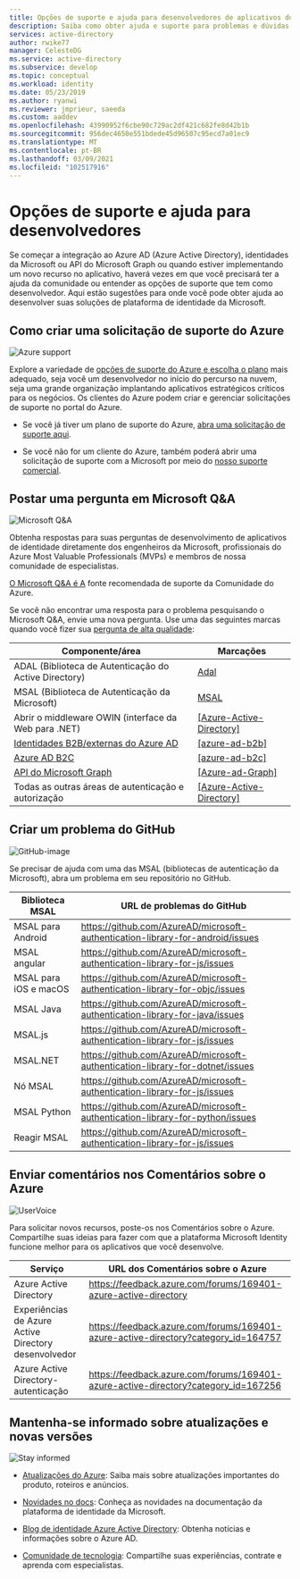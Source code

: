 ```yaml
---
title: Opções de suporte e ajuda para desenvolvedores de aplicativos do Azure AD
description: Saiba como obter ajuda e suporte para problemas e dúvidas relacionados ao desenvolvimento ao criar aplicativos que se integram com as identidades da Microsoft (conta Azure Active Directory e Microsoft)
services: active-directory
author: rwike77
manager: CelesteDG
ms.service: active-directory
ms.subservice: develop
ms.topic: conceptual
ms.workload: identity
ms.date: 05/23/2019
ms.author: ryanwi
ms.reviewer: jmprieur, saeeda
ms.custom: aaddev
ms.openlocfilehash: 43990952f6cbe90c729ac2df421c682fe8d42b1b
ms.sourcegitcommit: 956dec4650e551bdede45d96507c95ecd7a01ec9
ms.translationtype: MT
ms.contentlocale: pt-BR
ms.lasthandoff: 03/09/2021
ms.locfileid: "102517916"
---
```

# <a name="support-and-help-options-for-developers"></a>Opções de suporte e ajuda para desenvolvedores

Se começar a integração ao Azure AD (Azure Active Directory), identidades da Microsoft ou API do Microsoft Graph ou quando estiver implementando um novo recurso no aplicativo, haverá vezes em que você precisará ter a ajuda da comunidade ou entender as opções de suporte que tem como desenvolvedor. Aqui estão sugestões para onde você pode obter ajuda ao desenvolver suas soluções de plataforma de identidade da Microsoft.

## <a name="create-an-azure-support-request"></a>Como criar uma solicitação de suporte do Azure

<div class='icon is-large'>
    <img alt='Azure support' src='https://docs.microsoft.com/media/logos/logo_azure.svg'>
</div>

Explore a variedade de [opções de suporte do Azure e escolha o plano](https://azure.microsoft.com/support/plans) mais adequado, seja você um desenvolvedor no início do percurso na nuvem, seja uma grande organização implantando aplicativos estratégicos críticos para os negócios. Os clientes do Azure podem criar e gerenciar solicitações de suporte no portal do Azure.

- Se você já tiver um plano de suporte do Azure, [abra uma solicitação de suporte aqui](https://portal.azure.com/#blade/Microsoft_Azure_Support/HelpAndSupportBlade/newsupportrequest).

- Se você não for um cliente do Azure, também poderá abrir uma solicitação de suporte com a Microsoft por meio do [nosso suporte comercial](https://support.serviceshub.microsoft.com/supportforbusiness).

## <a name="post-a-question-to-microsoft-qa"></a>Postar uma pergunta em Microsoft Q&A
<div class='icon is-large'>
    <img alt='Microsoft Q&A' src='./media/common/question-mark-icon.png'>
</div>             

Obtenha respostas para suas perguntas de desenvolvimento de aplicativos de identidade diretamente dos engenheiros da Microsoft, profissionais do Azure Most Valuable Professionals (MVPs) e membros de nossa comunidade de especialistas.

[O Microsoft Q&A é A](/answers/products/) fonte recomendada de suporte da Comunidade do Azure.

Se você não encontrar uma resposta para o problema pesquisando o Microsoft Q&A, envie uma nova pergunta. Use uma das seguintes marcas quando você fizer sua [pergunta de alta qualidade](https://docs.microsoft.com/answers/articles/24951/how-to-write-a-quality-question.html):

| Componente/área| Marcações  |
|------------|---------------------------|
| ADAL (Biblioteca de Autenticação do Active Directory)                              | [Adal](https://docs.microsoft.com/answers/topics/azure-ad-adal-deprecation.html)                |
| MSAL (Biblioteca de Autenticação da Microsoft)                                     | [MSAL](https://docs.microsoft.com/answers/topics/azure-ad-msal.html)                            |
| Abrir o middleware OWIN (interface da Web para .NET)                               | [[Azure-Active-Directory]](https://docs.microsoft.com/answers/topics/azure-active-directory.html) |
| [Identidades B2B/externas do Azure AD](../external-identities/what-is-b2b.md) | [[azure-ad-b2b]](https://docs.microsoft.com/answers/topics/azure-ad-b2b.html)                     |
| [Azure AD B2C](https://azure.microsoft.com/services/active-directory-b2c/)  | [[azure-ad-b2c]](https://docs.microsoft.com/answers/topics/azure-ad-b2c.html)                     |
| [API do Microsoft Graph](https://developer.microsoft.com/graph/)               | [[Azure-ad-Graph]](https://docs.microsoft.com/answers/topics/azure-ad-graph.html)                 |
| Todas as outras áreas de autenticação e autorização                            | [[Azure-Active-Directory]](https://docs.microsoft.com/answers/topics/azure-active-directory.html) |

## <a name="create-a-github-issue"></a>Criar um problema do GitHub

<div class='icon is-large'>
    <img alt='GitHub-image' src='./media/common/github.svg'>
</div>

Se precisar de ajuda com uma das MSAL (bibliotecas de autenticação da Microsoft), abra um problema em seu repositório no GitHub.

| Biblioteca MSAL | URL de problemas do GitHub|
| --- | --- |
| MSAL para Android | https://github.com/AzureAD/microsoft-authentication-library-for-android/issues |
| MSAL angular | https://github.com/AzureAD/microsoft-authentication-library-for-js/issues |
| MSAL para iOS e macOS| https://github.com/AzureAD/microsoft-authentication-library-for-objc/issues |
| MSAL Java | https://github.com/AzureAD/microsoft-authentication-library-for-java/issues |
| MSAL.js | https://github.com/AzureAD/microsoft-authentication-library-for-js/issues |
|MSAL.NET| https://github.com/AzureAD/microsoft-authentication-library-for-dotnet/issues |
| Nó MSAL | https://github.com/AzureAD/microsoft-authentication-library-for-js/issues |
| MSAL Python | https://github.com/AzureAD/microsoft-authentication-library-for-python/issues |
| Reagir MSAL | https://github.com/AzureAD/microsoft-authentication-library-for-js/issues |

## <a name="submit-feedback-on-azure-feedback"></a>Enviar comentários nos Comentários sobre o Azure

<div class='icon is-large'>
    <img alt='UserVoice' src='https://docs.microsoft.com/media/logos/logo-uservoice.svg'>
</div>

Para solicitar novos recursos, poste-os nos Comentários sobre o Azure. Compartilhe suas ideias para fazer com que a plataforma Microsoft Identity funcione melhor para os aplicativos que você desenvolve.

| Serviço                       | URL dos Comentários sobre o Azure |
|-------------------------------|---------------|
| Azure Active Directory | https://feedback.azure.com/forums/169401-azure-active-directory |
| Experiências de Azure Active Directory desenvolvedor             | https://feedback.azure.com/forums/169401-azure-active-directory?category_id=164757 |
| Azure Active Directory-autenticação             | https://feedback.azure.com/forums/169401-azure-active-directory?category_id=167256 |

## <a name="stay-informed-of-updates-and-new-releases"></a>Mantenha-se informado sobre atualizações e novas versões

<div class='icon is-large'>
    <img alt='Stay informed' src='https://docs.microsoft.com/media/common/i_blog.svg'>
</div>

- [Atualizações do Azure](https://azure.microsoft.com/updates/?category=identity): Saiba mais sobre atualizações importantes do produto, roteiros e anúncios.

- [Novidades no docs](https://docs.microsoft.com/azure/active-directory/develop/whats-new-docs): Conheça as novidades na documentação da plataforma de identidade da Microsoft.

- [Blog de identidade Azure Active Directory](https://techcommunity.microsoft.com/t5/azure-active-directory-identity/bg-p/Identity): Obtenha notícias e informações sobre o Azure AD.

- [Comunidade de tecnologia](https://techcommunity.microsoft.com/t5/azure-active-directory-identity/bg-p/Identity/): Compartilhe suas experiências, contrate e aprenda com especialistas.


